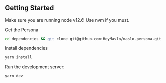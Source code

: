 ## Getting Started

Make sure you are running node v12.6!  Use nvm if you must.

Get the Persona

```bash
cd dependencies && git clone git@github.com:HeyMaslo/maslo-persona.git persona && cd persona && git fetch --all && git checkout colors-config && cd ../../
```

Install dependencies

```bash
yarn install
```

Run the development server:

```bash
yarn dev
```


